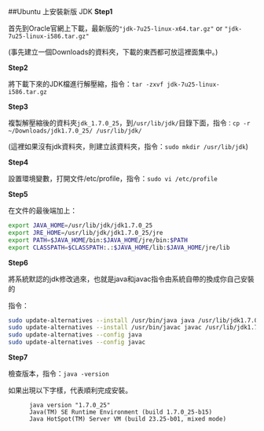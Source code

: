 ##Ubuntu 上安裝新版 JDK
**Step1**

首先到Oracle官網上下載，最新版的`"jdk-7u25-linux-x64.tar.gz"` or `"jdk-7u25-linux-i586.tar.gz"`

(事先建立一個Downloads的資料夾，下載的東西都可放這裡面集中。)
 
**Step2**

將下載下來的JDK檔進行解壓縮，指令：`tar -zxvf jdk-7u25-linux-i586.tar.gz`
 
**Step3**

複製解壓縮後的資料夾`jdk_1.7.0_25`，到`/usr/lib/jdk/`目錄下面，指令`：cp -r ~/Downloads/jdk1.7.0_25/ /usr/lib/jdk/`

(這裡如果沒有jdk資料夾，則建立該資料夾，指令：`sudo mkdir /usr/lib/jdk`)
 
**Step4**

設置環境變數，打開文件/etc/profile，指令：`sudo vi /etc/profile`
 
**Step5**

在文件的最後端加上：
```bash
export JAVA_HOME=/usr/lib/jdk/jdk1.7.0_25 
export JRE_HOME=/usr/lib/jdk/jdk1.7.0_25/jre 
export PATH=$JAVA_HOME/bin:$JAVA_HOME/jre/bin:$PATH
export CLASSPATH=$CLASSPATH:.:$JAVA_HOME/lib:$JAVA_HOME/jre/lib
```
**Step6**  

將系統默認的jdk修改過來，也就是java和javac指令由系統自帶的換成你自己安裝的
 
指令：
```bash
sudo update-alternatives --install /usr/bin/java java /usr/lib/jdk1.7.0_25/bin/java 300
sudo update-alternatives --install /usr/bin/javac javac /usr/lib/jdk1.7.0_25/bin/javac 300
sudo update-alternatives --config java
sudo update-alternatives --config javac
```
**Step7**

檢查版本，指令：`java -version`

如果出現以下字樣，代表順利完成安裝。
 
          java version "1.7.0_25"
          Java(TM) SE Runtime Environment (build 1.7.0_25-b15)
          Java HotSpot(TM) Server VM (build 23.25-b01, mixed mode)
